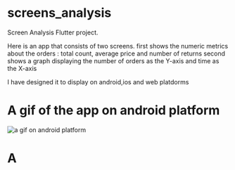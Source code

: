# screens_analysis

Screen Analysis Flutter project.

Here is an app that consists of two screens.
first shows the numeric metrics about the orders : total count, average price and number of returns
second shows a graph displaying the number of orders as the Y-axis and time as the X-axis

I have designed it to display on android,ios and web platdorms

# A gif of the app on android platform

![a gif on android platform](https://user-images.githubusercontent.com/54869237/158064502-0e212d24-dc0c-4433-a62b-4027b6c075f9.gif)

# A 
